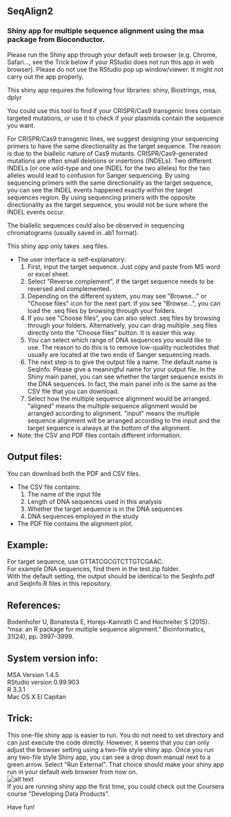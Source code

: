 ## SeqAlign2
### Shiny app for multiple sequence alignment using the msa package from Bioconductor.

Please run the Shiny app through your default web browser (e.g. Chrome, Safari..., see the Trick below if your RStudio does not run this app in web browser). Please do not use the RStudio pop up window/viewer. It might not carry out the app properly.

This shiny app requires the following four libraries: 
shiny, Biostrings, msa, dplyr  

You could use this tool to find if your CRISPR/Cas9 transgenic lines contain targeted mutations, or use it to check if your plasmids contain the sequence you want.  

For CRISPR/Cas9 transgenic lines, we suggest designing your sequencing primers to have the same directionality as the target sequence. The reason is due to the biallelic nature of Cas9 mutants. CRISPR/Cas9-generated mutations are often small deletions or insertions (INDELs). Two different INDELs (or one wild-type and one INDEL for the two alleles) for the two alleles would lead to confusion for Sanger sequencing. By using sequencing primers with the same directionality as the target sequence, you can see the INDEL events happened exactly within the target sequences region. By using sequencing primers with the opposite directionality as the target sequence, you would not be sure where the INDEL events occur.

The biallelic sequences could also be observed in sequencing chromatograms (usually saved in .ab1 format).

This shiny app only takes .seq files.

  * The user interface is self-explanatory:  
    1. First, input the target sequence. Just copy and paste from MS word or excel sheet. 
    2. Select "Reverse complement", if the target sequence needs to be reversed and complemented.
    3. Depending on the different system, you may see "Browse..." or "Choose files" icon for the next part. If you see "Browse...", you can load the .seq files by browsing through your folders.
    4. If you see "Choose files", you can also select .seq files by browsing through your folders. Alternatively, you can drag multiple .seq files directly onto the "Choose files" button. It is easier this way.
    5. You can select which range of DNA sequences you would like to use. The reason to do this is to remove low-quality nucleotides that usually are located at the two ends of Sanger sequencing reads.  
    6. The next step is to give the output file a name. The default name is SeqInfo. Please give a meaningful name for your output file. In the Shiny main panel, you can see whether the target sequence exists in the DNA sequences. In fact, the main panel info is the same as the CSV file that you can download.
    7. Select how the multiple sequence alignment would be arranged. "aligned" means the multiple sequence alignment would be arranged according to alignment. "input" means the multiple sequence alignment will be arranged according to the input and the target sequence is always at the bottom of the alignment. 
  * Note: the CSV and PDF files contain different information. 

## Output files:
You can download both the PDF and CSV files.  
  * The CSV file contains: 
    1. The name of the input file
    2. Length of DNA sequences used in this analysis
    3. Whether the target sequence is in the DNA sequences
    4. DNA sequences employed in the study
  * The PDF file contains the alignment plot.

## Example:
For target sequence, use GTTATCGCGTCTTGTCGAAC.  
For example DNA sequences, find them in the test.zip folder.  
With the default setting, the output should be identical to the SeqInfo.pdf and SeqInfo.R files in this repository. 

## References:
Bodenhofer U, Bonatesta E, Horejs-Kainrath C and Hochreiter S (2015). “msa: an R package for multiple sequence alignment.” Bioinformatics, 31(24), pp. 3997–3999.

## System version info:
MSA Version 1.4.5  
RStudio version 0.99.903  
R 3.3.1  
Mac OS X El Capitan  

## Trick:
This one-file shiny app is easier to run. You do not need to set directory and can just execute the code directly. However, it seems that you can only adjust the browser setting using a two-file style shiny app. Once you run any two-file style Shiny app, you can see a drop down manual next to a green arrow. Select "Run External". That choice should make your shiny app run in your default web browser from now on.  
![alt text](http://shiny.rstudio.com/tutorial/lesson1/images/launch-options.png "Logo Title Text 1")  
If you are running shiny app the first time, you could check out the Coursera course "Developing Data Products". 

Have fun!
